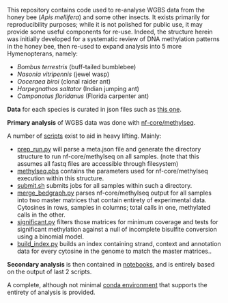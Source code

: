 This repository contains code used to re-analyse WGBS data from the honey bee (*Apis mellifera*) and some other insects.
It exists primarily for reproducibility purposes;
while it is not polished for public use, it may provide some useful components for re-use.
Indeed, the structure herein was initially developed for a systematic review of DNA methylation patterns in the honey bee, then re-used to expand analysis into 5 more Hymenopterans, namely:
  * *Bombus terrestris* (buff-tailed bumblebee)
  * *Nasonia vitripennis* (jewel wasp)
  * *Ooceraea biroi* (clonal raider ant)
  * *Harpegnathos saltator* (Indian jumping ant)
  * *Camponotus floridanus* (Florida carpenter ant)


**Data** for each species is curated in json files such as [this one](data/Apis_mellifera/meta.json).

**Primary analysis** of WGBS data was done with [nf-core/methylseq](https://github.com/nf-core/methylseq/).

A number of [scripts](scripts/) exist to aid in heavy lifting. Mainly:
  * [prep_run.py](scripts/prep_run.py) will parse a meta.json file and generate the directory structure to run nf-core/methylseq on all samples. (note that this assumes all fastq files are accessible through filesystem)
  * [methylseq.pbs](scripts/pbs/methylseq.pbs) contains the parameters used for nf-core/methylseq execution within this structure.
  * [submit.sh](scripts/pbs/submit.sh) submits jobs for all samples within such a directory.
  * [merge_bedgraph.py](scripts/merge_bedgraph.py) parses nf-core/methylseq output for all samples into two master matrices that contain entirety of experimental data. Cytosines in rows, samples in columns; total calls in one, methylated calls in the other.
  * [significant.py](scripts/significant.py) filters those matrices for minimum coverage and tests for significant methylation against a null of incomplete bisulfite conversion using a binomial model.
  * [build_index.py](scripts/build_index.py) builds an index containing strand, context and annotation data for every cytosine in the genome to match the master matrices..

**Secondary analysis** is then contained in [notebooks](notebooks/), and is entirely based on the output of last 2 scripts.

A complete, although not minimal [conda environment](environment.yml) that supports the entirety of analysis is provided.
